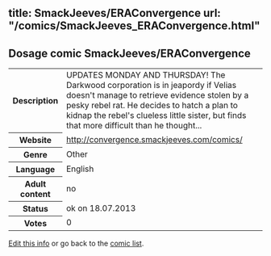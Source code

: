 title: SmackJeeves/ERAConvergence
url: "/comics/SmackJeeves_ERAConvergence.html"
---
Dosage comic SmackJeeves/ERAConvergence
-----------------------------------------

<p id="msg"></p>
<script type="text/javascript">
if (window.location.search === '?edit_info_mail=sent_ok') {
  var elem = document.getElementById("msg");
  elem.innerHTML = 'Edited information sucessfully sent for review, which is usually done daily. Thanks!';
  elem.className = 'ok';
}
</script>
<table class="comicinfo">
<tr>
<th>Description</th><td>UPDATES MONDAY AND THURSDAY! The Darkwood corporation is in jeapordy if Velias doesn't manage to retrieve evidence stolen by a pesky rebel rat. He decides to hatch a plan to kidnap the rebel's clueless little sister, but finds that more difficult than he thought...</td>
</tr>
<tr>
<th>Website</th><td><a href="http://convergence.smackjeeves.com/comics/">http://convergence.smackjeeves.com/comics/</a></td>
</tr>
<tr>
<th>Genre</th><td>Other</td>
</tr>
<tr>
<th>Language</th><td>English</td>
</tr>
<tr>
<th>Adult content</th><td>no</td>
</tr>
<tr>
<th>Status</th><td>ok on 18.07.2013</td>
</tr>
<tr>
<th>Votes</th><td>0</td>
</tr>
</table>

[Edit this info](SmackJeeves_ERAConvergence_edit.html) or go back to the [comic list](../comic-index.html).
